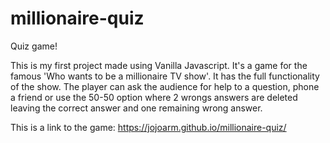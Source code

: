 # millionaire-quiz
Quiz game!

This is my first project made using Vanilla Javascript. It's a game for the famous 'Who wants to be a millionaire TV show'. It has the full functionality of the show.
The player can ask the audience for help to a question, phone a friend or use the 50-50 option where 2 wrongs answers are deleted leaving the correct answer and one remaining wrong answer. 

This is a link to the game: https://jojoarm.github.io/millionaire-quiz/
